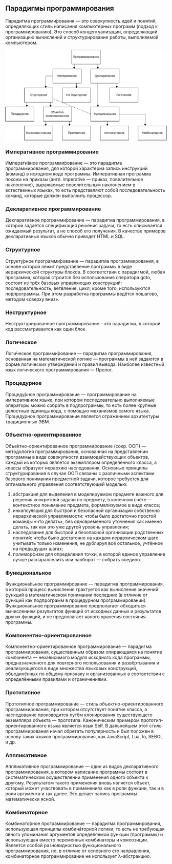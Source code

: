## Парадигмы программирования
Паради́гма программи́рования — это совокупность идей и понятий, определяющих стиль написания компьютерных программ
(подход к программированию). Это способ концептуализации, определяющий организацию вычислений и структурирование работы,
выполняемой компьютером.

![Image](https://github.com/Piordik/CheatSheet/blob/master/Paradigmi.jpg)

### Императивное программирование
Императи́вное программи́рование — это парадигма программирования, для которой характерна запись инструкций (команд)
в исходном коде программы.
Императивная программа похожа на приказы (англ. imperative — приказ, повелительное наклонение), выражаемые повелительным
наклонением в естественных языках, то есть представляют собой последовательность команд, которые должен выполнить
процессор.
### Декларативное программирование
Декларати́вное программи́рование — парадигма программирования, в которой задаётся спецификация решения задачи, то есть
описывается ожидаемый результат, а не способ его получения.  В качестве примеров декларативных языков обычно приводят
HTML и SQL.
### Структурное
Структу́рное программи́рование — парадигма программирования, в основе которой лежит представление программы в виде
иерархической структуры блоков. В соответствии с парадигмой, любая программа, которая строится без использования
оператора goto, состоит из трёх базовых управляющих конструкций: последовательность, ветвление, цикл; кроме того,
используются подпрограммы. При этом разработка программы ведётся пошагово, методом «сверху вниз».
### Неструктурное
Неструктурированное программирование - это парадигма, в которой код рассматривается как один блок.
### Логическое
Логи́ческое программи́рование — парадигма программирования, основанная на математической логике — программы в ней задаются
в форме логических утверждений и правил вывода. Наиболее известный язык логического программирования — Пролог.
### Процедурное
Процеду́рное программи́рование — программирование на императивном языке, при котором последовательно выполняемые операторы
можно собрать в подпрограммы, то есть более крупные целостные единицы кода, с помощью механизмов самого языка. 
Процедурное программирование является отражением архитектуры традиционных ЭВМ.
### Объектно-ориентированное
Объе́ктно-ориенти́рованное программи́рование (сокр. ООП) — методология программирования, основанная на представлении
программы в виде совокупности взаимодействующих объектов, каждый из которых является экземпляром определённого класса,
а классы образуют иерархию наследования. Основные принципы структурирования в случае ООП связаны с различными аспектами
базового понимания предметной задачи, которое требуется для оптимального управления соответствующей моделью:
1) абстракция для выделения в моделируемом предмете важного для решения конкретной задачи по предмету, в конечном счёте
— контекстное понимание предмета, формализуемое в виде класса;
2) инкапсуляция для быстрой и безопасной организации собственно иерархической управляемости: чтобы было достаточно
простой команды «что делать», без одновременного уточнения как именно делать, так как это уже другой уровень
управления;
3) наследование для быстрой и безопасной организации родственных понятий: чтобы было достаточно на каждом иерархическом
шаге учитывать только изменения, не дублируя всё остальное, учтённое на предыдущих шагах;
4) полиморфизм для определения точки, в которой единое управление лучше распараллелить или наоборот — собрать воедино.
### Функциональное
Функциона́льное программи́рование — парадигма программирования, в которой процесс вычисления трактуется как вычисление
значений функций в математическом понимании последних (в отличие от функций как подпрограмм в процедурном
программировании). Функциональное программирование предполагает обходиться вычислением результатов функций от исходных
данных и результатов других функций, и не предполагает явного хранения состояния программы.
### Компонентно-ориентированное
Компонентно-ориентированное программирование — парадигма программирования, существенным образом опирающаяся на понятие
компонента — независимого модуля исходного кода программы, предназначенного для повторного использования и развёртывания
и реализующегося в виде множества языковых конструкций, объединённых по общему признаку и организованных в соответствии
с определёнными правилами и ограничениями.
### Прототипное
Прототипное программирование — стиль объектно-ориентированного программирования, при котором отсутствует понятие класса,
а наследование производится путём клонирования существующего экземпляра объекта — прототипа.
Каноническим примером прототип-ориентированного языка является язык Self. В дальнейшем этот стиль программирования
начал обретать популярность и был положен в основу таких языков программирования, как JavaScript, Lua, Io, REBOL и др.
### Аппликативное
Аппликативное программирование — один из видов декларативного программирования, в котором написание программы состоит в
систематическом осуществлении применения одного объекта к другому. Результатом такого применения вновь является объект,
который может участвовать в применениях как в роли функции, так и в роли аргумента и так далее. Это делает запись
программы математически ясной.
### Комбинаторное
Комбинато́рное программи́рование — парадигма программирования, использующая принципы комбинáторной логики, то есть не
требующая явного упоминания аргументов определяемой функции (программы) и использующая вместо переменных комбинаторы
и композиции. Является особой разновидностью функционального программирования, но, в отличие от основного его
направления, комбинаторное программирование не использует λ-абстракцию.
